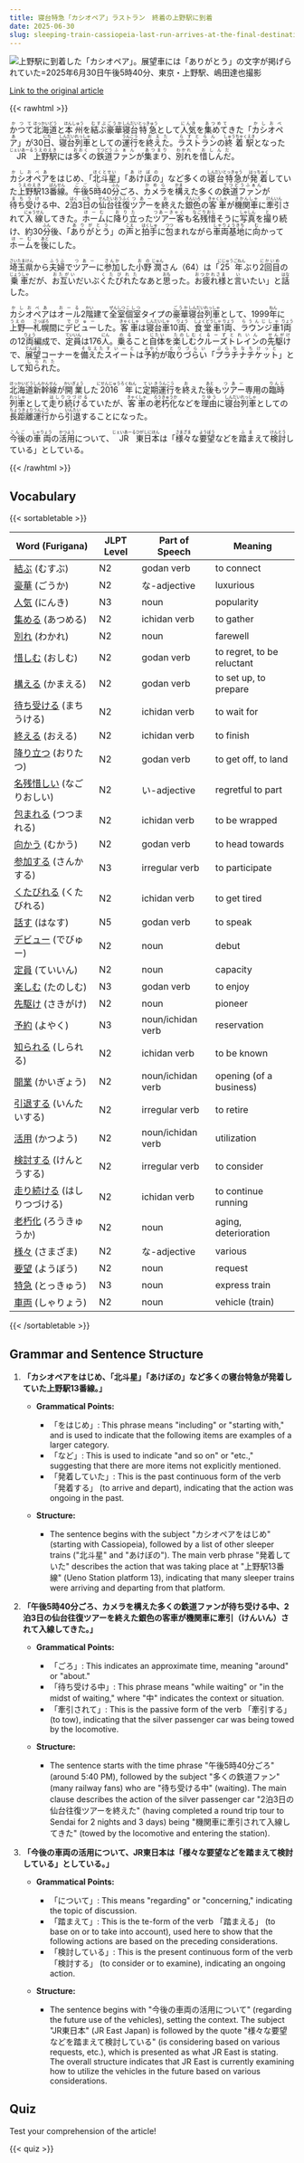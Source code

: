 ```yaml
---
title: 寝台特急「カシオペア」ラストラン　終着の上野駅に到着
date: 2025-06-30
slug: sleeping-train-cassiopeia-last-run-arrives-at-the-final-destination-ueno-station
---
```


![上野駅に到着した「カシオペア」。展望車には「ありがとう」の文字が掲げられていた=2025年6月30日午後5時40分、東京・上野駅、嶋田達也撮影](https://www.asahicom.jp/imgopt/img/0096bbb705/comm_L/AS20250630003178.jpg "上野駅に到着した「カシオペア」。展望車には「ありがとう」の文字が掲げられていた=2025年6月30日午後5時40分、東京・上野駅、嶋田達也撮影")

[Link to the original article](https://asahi.com/articles/AST6Z1P27T6ZUTIL00JM.html?iref=comtop_7_06)

{{< rawhtml >}}
<p><ruby>かつて<rt>かつて</rt></ruby><ruby>北海道<rt>ほっかいどう</rt></ruby>と<ruby>本州<rt>ほんしゅう</rt></ruby>を<ruby>結ぶ<rt>むすぶ</rt></ruby><ruby>豪華<rt>ごうか</rt></ruby><ruby>寝台<rt>しんだい</rt></ruby><ruby>特急<rt>とっきゅう</rt></ruby>として<ruby>人気<rt>にんき</rt></ruby>を<ruby>集めて<rt>あつめて</rt></ruby>きた「<ruby>カシオペア<rt>かしおぺあ</rt></ruby>」が30<ruby>日<rt>にち</rt></ruby>、<ruby>寝台<rt>しんだい</rt></ruby><ruby>列車<rt>れっしゃ</rt></ruby>としての<ruby>運行<rt>うんこう</rt></ruby>を<ruby>終えた<rt>おえた</rt></ruby>。<ruby>ラストラン<rt>らすとらん</rt></ruby>の<ruby>終着駅<rt>しゅうちゃくえき</rt></ruby>となった<ruby>JR<rt>じぇいあーる</rt></ruby><ruby>上野駅<rt>うえのえき</rt></ruby>には<ruby>多く<rt>おおく</rt></ruby>の<ruby>鉄道<rt>てつどう</rt></ruby><ruby>ファン<rt>ふぁん</rt></ruby>が<ruby>集まり<rt>あつまり</rt></ruby>、<ruby>別れ<rt>わかれ</rt></ruby>を<ruby>惜しんだ<rt>おしんだ</rt></ruby>。</p>

<p><ruby>カシオペア<rt>かしおぺあ</rt></ruby>をはじめ、「<ruby>北斗星<rt>ほくとせい</rt></ruby>」「<ruby>あけぼの<rt>あけぼの</rt></ruby>」など多くの<ruby>寝台特急<rt>しんだいとっきゅう</rt></ruby>が<ruby>発着<rt>はっちゃく</rt></ruby>していた<ruby>上野駅<rt>うえのえき</rt></ruby>13<ruby>番線<rt>ばんせん</rt></ruby>。<ruby>午後<rt>ごご</rt></ruby>5<ruby>時<rt>じ</rt></ruby>40<ruby>分<rt>ふん</rt></ruby>ごろ、<ruby>カメラ<rt>かめら</rt></ruby>を<ruby>構<rt>かま</rt></ruby>えた多くの<ruby>鉄道ファン<rt>てつどうふぁん</rt></ruby>が<ruby>待ち受け<rt>まちうけ</rt></ruby>る中、2<ruby>泊<rt>はく</rt></ruby>3<ruby>日<rt>にち</rt></ruby>の<ruby>仙台<rt>せんだい</rt></ruby><ruby>往復<rt>おうふく</rt></ruby><ruby>ツアー<rt>つあー</rt></ruby>を<ruby>終<rt>お</rt></ruby>えた<ruby>銀色<rt>ぎんいろ</rt></ruby>の<ruby>客車<rt>きゃくしゃ</rt></ruby>が<ruby>機関車<rt>きかんしゃ</rt></ruby>に<ruby>牽引<rt>けんいん</rt></ruby>されて<ruby>入線<rt>にゅうせん</rt></ruby>してきた。<ruby>ホーム<rt>ほーむ</rt></ruby>に<ruby>降り立<rt>おりた</rt></ruby>った<ruby>ツアー客<rt>つあーきゃく</rt></ruby>も<ruby>名残惜<rt>なごりおし</rt></ruby>そうに<ruby>写真<rt>しゃしん</rt></ruby>を<ruby>撮<rt>と</rt></ruby>り続け、約30<ruby>分<rt>ふん</rt></ruby>後、「<ruby>ありがとう<rt>ありがとう</rt></ruby>」の<ruby>声<rt>こえ</rt></ruby>と<ruby>拍手<rt>はくしゅ</rt></ruby>に<ruby>包<rt>つつ</rt></ruby>まれながら<ruby>車両基地<rt>しゃりょうきち</rt></ruby>に<ruby>向<rt>む</rt></ruby>かって<ruby>ホーム<rt>ほーむ</rt></ruby>を<ruby>後<rt>あと</rt></ruby>にした。</p>

<p><ruby>埼玉県<rt>さいたまけん</rt></ruby>から<ruby>夫婦<rt>ふうふ</rt></ruby>で<ruby>ツアー<rt>つあー</rt></ruby>に<ruby>参加<rt>さんか</rt></ruby>した<ruby>小野<rt>おの</rt></ruby><ruby>潤<rt>じゅん</rt></ruby>さん（64）は「<ruby>25年<rt>にじゅうごねん</rt></ruby>ぶり<ruby>2回目<rt>にかいめ</rt></ruby>の<ruby>乗車<rt>じょうしゃ</rt></ruby>だが、<ruby>お互い<rt>おたがい</rt></ruby>だいぶ<ruby>くたびれた<rt>くたびれた</rt></ruby>なあと<ruby>思<rt>おも</rt></ruby>った。<ruby>お疲れ様<rt>おつかれさま</rt></ruby>と<ruby>言<rt>い</rt></ruby>いたい」と<ruby>話<rt>はな</rt></ruby>した。</p>

<p><ruby>カシオペア<rt>かしおぺあ</rt></ruby>は<ruby>オール<rt>おーる</rt></ruby>2<ruby>階<rt>かい</rt></ruby>建て<ruby>全室<rt>ぜんしつ</rt></ruby><ruby>個室<rt>こしつ</rt></ruby>タイプの<ruby>豪華<rt>ごうか</rt></ruby><ruby>寝台<rt>しんだい</rt></ruby><ruby>列車<rt>れっしゃ</rt></ruby>として、1999<ruby>年<rt>ねん</rt></ruby>に<ruby>上野<rt>うえの</rt></ruby>―<ruby>札幌<rt>さっぽろ</rt></ruby>間に<ruby>デビュー<rt>でびゅー</rt></ruby>した。<ruby>客車<rt>きゃくしゃ</rt></ruby>は<ruby>寝台車<rt>しんだいしゃ</rt></ruby>10<ruby>両<rt>りょう</rt></ruby>、<ruby>食堂車<rt>しょくどうしゃ</rt></ruby>1<ruby>両<rt>りょう</rt></ruby>、<ruby>ラウンジ車<rt>らうんじしゃ</rt></ruby>1<ruby>両<rt>りょう</rt></ruby>の12<ruby>両<rt>りょう</rt></ruby>編成で、<ruby>定員<rt>ていいん</rt></ruby>は176<ruby>人<rt>にん</rt></ruby>。<ruby>乗る<rt>のる</rt></ruby>こと<ruby>自体<rt>じたい</rt></ruby>を<ruby>楽しむ<rt>たのしむ</rt></ruby><ruby>クルーズトレイン<rt>くるーずとれいん</rt></ruby>の<ruby>先駆け<rt>せんがけ</rt></ruby>で、<ruby>展望<rt>てんぼう</rt></ruby>コーナーを<ruby>備えた<rt>そなえた</rt></ruby><ruby>スイート<rt>すいーと</rt></ruby>は<ruby>予約<rt>よやく</rt></ruby>が<ruby>取りづらい<rt>とりづらい</rt></ruby>「<ruby>プラチナチケット<rt>ぷらちなちけっと</rt></ruby>」として<ruby>知られた<rt>しられた</rt></ruby>。</p>

<p><ruby>北海道新幹線<rt>ほっかいどうしんかんせん</rt></ruby>が<ruby>開業<rt>かいぎょう</rt></ruby>した<ruby>2016年<rt>にせんじゅうろくねん</rt></ruby>に<ruby>定期<rt>ていき</rt></ruby><ruby>運行<rt>うんこう</rt></ruby>を<ruby>終<rt>お</rt></ruby>えた<ruby>後<rt>あと</rt></ruby>も<ruby>ツアー<rt>つあー</rt></ruby>専用の<ruby>臨時<rt>りんじ</rt></ruby><ruby>列車<rt>れっしゃ</rt></ruby>として<ruby>走り続ける<rt>はしりつづける</rt></ruby>ていたが、<ruby>客車<rt>きゃくしゃ</rt></ruby>の<ruby>老朽化<rt>ろうきゅうか</rt></ruby>などを<ruby>理由<rt>りゆう</rt></ruby>に<ruby>寝台列車<rt>しんだいれっしゃ</rt></ruby>としての<ruby>長距離<rt>ちょうきょり</rt></ruby><ruby>運行<rt>うんこう</rt></ruby>から<ruby>引退<rt>いんたい</rt></ruby>することになった。</p>

<p><ruby>今後<rt>こんご</rt></ruby>の<ruby>車両<rt>しゃりょう</rt></ruby>の<ruby>活用<rt>かつよう</rt></ruby>について、<ruby>JR<rt>じぇいあーる</rt></ruby><ruby>東日本<rt>ひがしにほん</rt></ruby>は「<ruby>様々<rt>さまざま</rt></ruby>な<ruby>要望<rt>ようぼう</rt></ruby>などを<ruby>踏ま<rt>ふま</rt></ruby>えて<ruby>検討<rt>けんとう</rt></ruby>している」としている。</p>
{{< /rawhtml >}}

## Vocabulary


{{< sortabletable >}}

| Word (Furigana)      | JLPT Level | Part of Speech          | Meaning                          |
|----------------------|------------|-------------------------|----------------------------------|
|[結ぶ](https://jisho.org/search/%E7%B5%90%E3%81%B6) (むすぶ)| N2         | godan verb              | to connect                       |
|[豪華](https://jisho.org/search/%E8%B1%AA%E8%8F%AF) (ごうか)| N2         | な-adjective            | luxurious                        |
|[人気](https://jisho.org/search/%E4%BA%BA%E6%B0%97) (にんき)| N3         | noun                    | popularity                       |
|[集める](https://jisho.org/search/%E9%9B%86%E3%82%81%E3%82%8B) (あつめる)| N2         | ichidan verb            | to gather                        |
|[別れ](https://jisho.org/search/%E5%88%A5%E3%82%8C) (わかれ)| N2         | noun                    | farewell                         |
|[惜しむ](https://jisho.org/search/%E6%83%9C%E3%81%97%E3%82%80) (おしむ)| N2         | godan verb              | to regret, to be reluctant      |
|[構える](https://jisho.org/search/%E6%A7%8B%E3%81%88%E3%82%8B) (かまえる)| N2         | godan verb              | to set up, to prepare           |
|[待ち受ける](https://jisho.org/search/%E5%BE%85%E3%81%A1%E5%8F%97%E3%81%91%E3%82%8B) (まちうける)| N2      | ichidan verb            | to wait for                     |
|[終える](https://jisho.org/search/%E7%B5%82%E3%81%88%E3%82%8B) (おえる)| N2         | ichidan verb            | to finish                        |
|[降り立つ](https://jisho.org/search/%E9%99%8D%E3%82%8A%E7%AB%8B%E3%81%A4) (おりたつ)| N2         | godan verb              | to get off, to land             |
|[名残惜しい](https://jisho.org/search/%E5%90%8D%E6%AE%8B%E6%83%9C%E3%81%97%E3%81%84) (なごりおしい)| N2   | い-adjective            | regretful to part               |
|[包まれる](https://jisho.org/search/%E5%8C%85%E3%81%BE%E3%82%8C%E3%82%8B) (つつまれる)| N2      | ichidan verb            | to be wrapped                   |
|[向かう](https://jisho.org/search/%E5%90%91%E3%81%8B%E3%81%86) (むかう)| N2         | godan verb              | to head towards                 |
|[参加する](https://jisho.org/search/%E5%8F%82%E5%8A%A0%E3%81%99%E3%82%8B) (さんかする)| N3      | irregular verb          | to participate                   |
|[くたびれる](https://jisho.org/search/%E3%81%8F%E3%81%9F%E3%81%B3%E3%82%8C%E3%82%8B) (くたびれる)| N2    | ichidan verb            | to get tired                     |
|[話す](https://jisho.org/search/%E8%A9%B1%E3%81%99) (はなす)| N5         | godan verb              | to speak                         |
|[デビュー](https://jisho.org/search/%E3%83%87%E3%83%93%E3%83%A5%E3%83%BC) (でびゅー)| N2         | noun                    | debut                            |
|[定員](https://jisho.org/search/%E5%AE%9A%E5%93%A1) (ていいん)| N2         | noun                    | capacity                         |
|[楽しむ](https://jisho.org/search/%E6%A5%BD%E3%81%97%E3%82%80) (たのしむ)| N3         | godan verb              | to enjoy                         |
|[先駆け](https://jisho.org/search/%E5%85%88%E9%A7%86%E3%81%91) (さきがけ)| N2         | noun                    | pioneer                          |
|[予約](https://jisho.org/search/%E4%BA%88%E7%B4%84) (よやく)| N3         | noun/ichidan verb       | reservation                      |
|[知られる](https://jisho.org/search/%E7%9F%A5%E3%82%89%E3%82%8C%E3%82%8B) (しられる)| N2         | ichidan verb            | to be known                     |
|[開業](https://jisho.org/search/%E9%96%8B%E6%A5%AD) (かいぎょう)| N2         | noun/ichidan verb       | opening (of a business)         |
|[引退する](https://jisho.org/search/%E5%BC%95%E9%80%80%E3%81%99%E3%82%8B) (いんたいする)| N2    | irregular verb          | to retire                        |
|[活用](https://jisho.org/search/%E6%B4%BB%E7%94%A8) (かつよう)| N2         | noun/ichidan verb       | utilization                      |
|[検討する](https://jisho.org/search/%E6%A4%9C%E8%A8%8E%E3%81%99%E3%82%8B) (けんとうする)| N2    | irregular verb          | to consider                      |
|[走り続ける](https://jisho.org/search/%E8%B5%B0%E3%82%8A%E7%B6%9A%E3%81%91%E3%82%8B) (はしりつづける)| N2 | ichidan verb            | to continue running              |
|[老朽化](https://jisho.org/search/%E8%80%81%E6%9C%BD%E5%8C%96) (ろうきゅうか)| N2       | noun                    | aging, deterioration             |
|[様々](https://jisho.org/search/%E6%A7%98%E3%80%85) (さまざま)| N2         | な-adjective            | various                          |
|[要望](https://jisho.org/search/%E8%A6%81%E6%9C%9B) (ようぼう)| N2         | noun                    | request                          |
|[特急](https://jisho.org/search/%E7%89%B9%E6%80%A5) (とっきゅう)| N3         | noun                    | express train                    |
|[車両](https://jisho.org/search/%E8%BB%8A%E4%B8%A1) (しゃりょう)| N2         | noun                    | vehicle (train)                 |

{{< /sortabletable >}}


## Grammar and Sentence Structure

1. **「カシオペアをはじめ、「北斗星」「あけぼの」など多くの寝台特急が発着していた上野駅13番線。」**

   - **Grammatical Points:**
     - 「をはじめ」: This phrase means "including" or "starting with," and is used to indicate that the following items are examples of a larger category.
     - 「など」: This is used to indicate "and so on" or "etc.," suggesting that there are more items not explicitly mentioned.
     - 「発着していた」: This is the past continuous form of the verb 「発着する」 (to arrive and depart), indicating that the action was ongoing in the past.

   - **Structure:**
     - The sentence begins with the subject "カシオペアをはじめ" (starting with Cassiopeia), followed by a list of other sleeper trains ("北斗星" and "あけぼの"). The main verb phrase "発着していた" describes the action that was taking place at "上野駅13番線" (Ueno Station platform 13), indicating that many sleeper trains were arriving and departing from that platform.

2. **「午後5時40分ごろ、カメラを構えた多くの鉄道ファンが待ち受ける中、2泊3日の仙台往復ツアーを終えた銀色の客車が機関車に牽引（けんいん）されて入線してきた。」**

   - **Grammatical Points:**
     - 「ごろ」: This indicates an approximate time, meaning "around" or "about."
     - 「待ち受ける中」: This phrase means "while waiting" or "in the midst of waiting," where "中" indicates the context or situation.
     - 「牽引されて」: This is the passive form of the verb 「牽引する」 (to tow), indicating that the silver passenger car was being towed by the locomotive.

   - **Structure:**
     - The sentence starts with the time phrase "午後5時40分ごろ" (around 5:40 PM), followed by the subject "多くの鉄道ファン" (many railway fans) who are "待ち受ける中" (waiting). The main clause describes the action of the silver passenger car "2泊3日の仙台往復ツアーを終えた" (having completed a round trip tour to Sendai for 2 nights and 3 days) being "機関車に牽引されて入線してきた" (towed by the locomotive and entering the station).

3. **「今後の車両の活用について、JR東日本は「様々な要望などを踏まえて検討している」としている。」**

   - **Grammatical Points:**
     - 「について」: This means "regarding" or "concerning," indicating the topic of discussion.
     - 「踏まえて」: This is the te-form of the verb 「踏まえる」 (to base on or to take into account), used here to show that the following actions are based on the preceding considerations.
     - 「検討している」: This is the present continuous form of the verb 「検討する」 (to consider or to examine), indicating an ongoing action.

   - **Structure:**
     - The sentence begins with "今後の車両の活用について" (regarding the future use of the vehicles), setting the context. The subject "JR東日本" (JR East Japan) is followed by the quote "様々な要望などを踏まえて検討している" (is considering based on various requests, etc.), which is presented as what JR East is stating. The overall structure indicates that JR East is currently examining how to utilize the vehicles in the future based on various considerations.

## Quiz

Test your comprehension of the article!

{{< quiz >}}